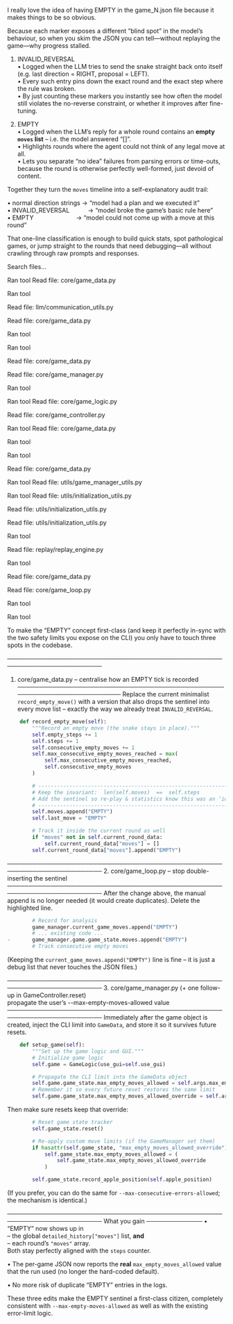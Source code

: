 I really love the idea of having EMPTY in the game_N.json file because it makes things to be so obvious. 




Because each marker exposes a different “blind spot” in the model’s behaviour, so when you skim the JSON you can tell—without replaying the game—why progress stalled.

1. INVALID_REVERSAL  
   • Logged when the LLM tries to send the snake straight back onto itself (e.g. last
     direction = RIGHT, proposal = LEFT).  
   • Every such entry pins down the exact round and the exact step where the rule was
     broken.  
   • By just counting these markers you instantly see how often the model still
     violates the no-reverse constraint, or whether it improves after fine-tuning.

2. EMPTY  
   • Logged when the LLM’s reply for a whole round contains an **empty `moves` list** –
     i.e. the model answered “[]”.  
   • Highlights rounds where the agent could not think of any legal move at all.  
   • Lets you separate “no idea” failures from parsing errors or time-outs, because
     the round is otherwise perfectly well-formed, just devoid of content.

Together they turn the `moves` timeline into a self-explanatory audit trail:

• normal direction strings → “model had a plan and we executed it”  
• INVALID_REVERSAL   → “model broke the game’s basic rule here”  
• EMPTY       → “model could not come up with a move at this round”

That one-line classification is enough to build quick stats, spot pathological
games, or jump straight to the rounds that need debugging—all without crawling
through raw prompts and responses.










Search files...

Ran tool
Read file: core/game_data.py

Ran tool

Read file: llm/communication_utils.py

Read file: core/game_data.py

Ran tool

Ran tool

Read file: core/game_data.py

Read file: core/game_manager.py

Ran tool

Ran tool
Read file: core/game_logic.py

Read file: core/game_controller.py

Ran tool
Read file: core/game_data.py

Ran tool

Ran tool

Read file: core/game_data.py

Ran tool
Read file: utils/game_manager_utils.py

Ran tool
Read file: utils/initialization_utils.py

Read file: utils/initialization_utils.py

Read file: utils/initialization_utils.py

Ran tool

Read file: replay/replay_engine.py

Ran tool

Read file: core/game_data.py

Read file: core/game_loop.py

Ran tool

Ran tool

To make the “EMPTY” concept first-class (and keep it perfectly in-sync with the two safety limits you expose on the CLI) you only have to touch three spots in the codebase.

────────────────────────────────────────────────────────────────────────
1.  core/game_data.py  – centralise how an EMPTY tick is recorded
────────────────────────────────────────────────────────────────────────
Replace the current minimalist `record_empty_move()` with a version that
also drops the sentinel into every move list – exactly the way we already
treat `INVALID_REVERSAL`.

```203:220:core/game_data.py
    def record_empty_move(self):
        """Record an empty move (the snake stays in place)."""
        self.empty_steps += 1
        self.steps += 1
        self.consecutive_empty_moves += 1
        self.max_consecutive_empty_moves_reached = max(
            self.max_consecutive_empty_moves_reached,
            self.consecutive_empty_moves
        )

        # ------------------------------------------------------------------
        # Keep the invariant:  len(self.moves)  ==  self.steps
        # Add the sentinel so re-play & statistics know this was an ‘idle’ tick
        # ------------------------------------------------------------------
        self.moves.append("EMPTY")
        self.last_move = "EMPTY"

        # Track it inside the current round as well
        if "moves" not in self.current_round_data:
            self.current_round_data["moves"] = []
        self.current_round_data["moves"].append("EMPTY")
```

────────────────────────────────────────────────────────────────────────
2.  core/game_loop.py  – stop double-inserting the sentinel
────────────────────────────────────────────────────────────────────────
After the change above, the manual append is no longer needed (it would
create duplicates).  Delete the highlighted line.

```86:98:core/game_loop.py
        # Record for analysis
        game_manager.current_game_moves.append("EMPTY")
        # ... existing code ...
-       game_manager.game.game_state.moves.append("EMPTY")
        # Track consecutive empty moves
```

(Keeping the `current_game_moves.append("EMPTY")` line is fine – it is
just a debug list that never touches the JSON files.)

────────────────────────────────────────────────────────────────────────
3.  core/game_manager.py  (+ one follow-up in GameController.reset)  
   propagate the user’s  --max-empty-moves-allowed  value
────────────────────────────────────────────────────────────────────────
Immediately after the game object is created, inject the CLI limit into
`GameData`, and store it so it survives future resets.

```109:118:core/game_manager.py
    def setup_game(self):
        """Set up the game logic and GUI."""
        # Initialize game logic
        self.game = GameLogic(use_gui=self.use_gui)

        # Propagate the CLI limit into the GameData object
        self.game.game_state.max_empty_moves_allowed = self.args.max_empty_moves_allowed
        # Remember it so every future reset restores the same limit
        self.game.game_state.max_empty_moves_allowed_override = self.args.max_empty_moves_allowed
```

Then make sure resets keep that override:

```117:131:core/game_controller.py
        # Reset game state tracker
        self.game_state.reset()

        # Re-apply custom move limits (if the GameManager set them)
        if hasattr(self.game_state, "max_empty_moves_allowed_override"):
            self.game_state.max_empty_moves_allowed = (
                self.game_state.max_empty_moves_allowed_override
            )

        self.game_state.record_apple_position(self.apple_position)
```

(If you prefer, you can do the same for
`--max-consecutive-errors-allowed`; the mechanism is identical.)

────────────────────────────────────────────────────────────────────────
What you gain
─────────────
• “EMPTY” now shows up in  
  – the global `detailed_history["moves"]` list, **and**  
  – each round’s `"moves"` array.  
  Both stay perfectly aligned with the `steps` counter.

• The per-game JSON now reports the **real** `max_empty_moves_allowed`
  value that the run used (no longer the hard-coded default).

• No more risk of duplicate “EMPTY” entries in the logs.

These three edits make the EMPTY sentinel a first-class citizen,
completely consistent with `--max-empty-moves-allowed` as well as with
the existing error-limit logic.